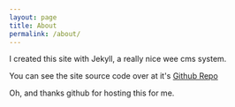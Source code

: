 ```yaml
---
layout: page
title: About
permalink: /about/
---
```


I created this site with Jekyll, a really nice wee cms system.

You can see the site source code over at it's [Github Repo](https://github.com/redemptive/redemptive.github.io)

Oh, and thanks github for hosting this for me.